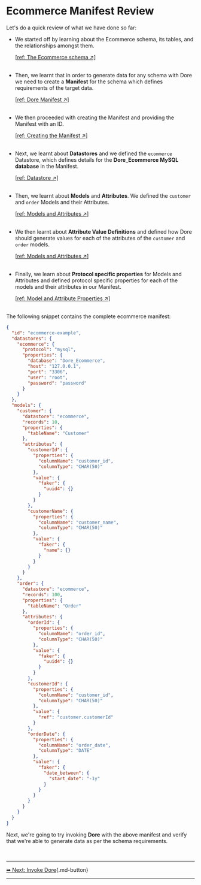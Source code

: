 # Ecommerce Manifest Review

Let's do a quick review of what we have done so far:

* We started off by learning about the Ecommerce schema, its tables, and the relationships amongst them.

    [[ref: The Ecommerce schema ↗]](/tutorial/ecommerce_schema/)
  <br><br>

* Then, we learnt that in order to generate data for any schema with Dore we need to create a **Manifest**
  for the schema which defines requirements of the target data.

    [[ref: Dore Manifest ↗]](/tutorial/dore_manifest/)
  <br><br>

* We then proceeded with creating the Manifest and providing the Manifest with an ID.

    [[ref: Creating the Manifest ↗]](/tutorial/create_manifest/)
  <br><br>

* Next, we learnt about **Datastores** and we defined the `ecommerce` Datastore, which defines details for the
  **Dore_Ecommerce MySQL database** in the Manifest.

    [[ref: Datastore ↗]](/tutorial/ecommerce_datastore/)
  <br><br>

* Then, we learnt about **Models** and **Attributes**. We defined the `customer` and `order` Models and their
  Attributes.

    [[ref: Models and Attributes ↗]](/tutorial/models_and_attributes/)
  <br><br>

* We then learnt about **Attribute Value Definitions** and defined how Dore should generate values for each of the
  attributes of the `customer` and `order` models.

    [[ref: Models and Attributes ↗]](/tutorial/value_config/)
  <br><br>

* Finally, we learn about **Protocol specific properties** for Models and Attributes and defined protocol specific
  properties for each of the models and their attributes in our Manifest.

    [[ref: Model and Attribute Properties ↗]](/tutorial/model_and_attribute_properties/)
  <br><br>



The following snippet contains the complete ecommerce manifest:

```json linenums="1" title="dore-ecommerce-manifest.json"
{
  "id": "ecommerce-example",
  "datastores": {
    "ecommerce": {
      "protocol": "mysql",
      "properties": {
        "database": "Dore_Ecommerce",
        "host": "127.0.0.1",
        "port": "3306",
        "user": "root",
        "password": "password"
      }
    }
  },
  "models": {
    "customer": {
      "datastore": "ecommerce",
      "records": 10,
      "properties": {
        "tableName": "Customer"
      },
      "attributes": {
        "customerId": {
          "properties": {
            "columnName": "customer_id",
            "columnType": "CHAR(50)"
          },
          "value": {
            "faker": {
              "uuid4": {}
            }
          }
        },
        "customerName": {
          "properties": {
            "columnName": "customer_name",
            "columnType": "CHAR(50)"
          },
          "value": {
            "faker": {
              "name": {}
            }
          }
        }
      }
    },
    "order": {
      "datastore": "ecommerce",
      "records": 100,
      "properties": {
        "tableName": "Order"
      },
      "attributes": {
        "orderId": {
          "properties": {
            "columnName": "order_id",
            "columnType": "CHAR(50)"
          },
          "value": {
            "faker": {
              "uuid4": {}
            }
          }
        },
        "customerId": {
          "properties": {
            "columnName": "customer_id",
            "columnType": "CHAR(50)"
          },
          "value": {
            "ref": "customer.customerId"
          }
        },
        "orderDate": {
          "properties": {
            "columnName": "order_date",
            "columnType": "DATE"
          },
          "value": {
            "faker": {
              "date_between": {
                "start_date": "-1y"
              }
            }
          }
        }
      }
    }
  }
}
```



Next, we're going to try invoking **Dore** with the above manifest and verify that we're able to generate data as
per the schema requirements.

<br>
<hr>

[ ➡ Next: Invoke Dore](/tutorial/invoke_dore/){.md-button}

<hr>
